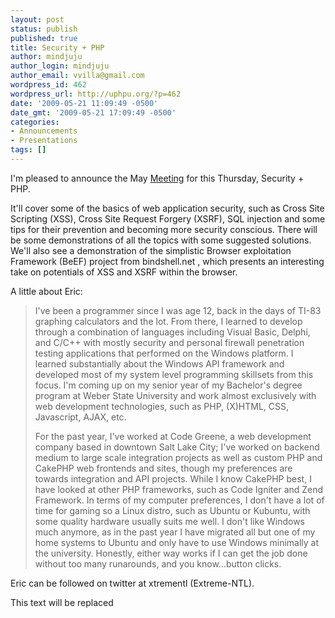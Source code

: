```yaml
---
layout: post
status: publish
published: true
title: Security + PHP
author: mindjuju
author_login: mindjuju
author_email: vvilla@gmail.com
wordpress_id: 462
wordpress_url: http://uphpu.org/?p=462
date: '2009-05-21 11:09:49 -0500'
date_gmt: '2009-05-21 17:09:49 -0500'
categories:
- Announcements
- Presentations
tags: []
---
```

<p>I'm pleased to announce the May <a href="/events">Meeting</a> for this Thursday, Security + PHP.</p>
<p>It'll cover  some of the basics of web application security, such as Cross Site Scripting (XSS), Cross Site Request Forgery (XSRF), SQL injection and some tips for their prevention and becoming more security conscious. There will be some demonstrations of all the topics with some suggested solutions.  We'll also see a demonstration of the simplistic Browser exploitation Framework (BeEF) project from bindshell.net , which presents an interesting take on potentials of XSS and XSRF within the browser.</p>
<p>A little about Eric:</p>
<blockquote><p>I've been a programmer since I was age 12, back in the days of TI-83 graphing calculators and the lot.  From there, I learned to develop through a combination of languages including Visual Basic, Delphi, and C/C++ with mostly security and personal firewall penetration testing applications that performed on the Windows platform.  I learned substantially about the Windows API framework and developed most of my system level programming skillsets from this focus.  I'm coming up on my senior year of my Bachelor's degree program at Weber State University and work almost exclusively with web development technologies, such as PHP, (X)HTML, CSS, Javascript, AJAX, etc.</p>
<p>For the past year, I've worked at Code Greene, a web development company based in downtown Salt Lake City; I've worked on backend medium to large scale integration projects as well as custom PHP and CakePHP web frontends and sites, though my preferences are towards integration and API projects.  While I know CakePHP best, I have looked at other PHP frameworks, such as Code Igniter and Zend Framework.  In terms of my computer preferences, I don't have a lot of time for gaming so a Linux distro, such as Ubuntu or Kubuntu, with some quality hardware usually suits me well. I don't like Windows much anymore, as in the past year I have migrated all but one of my home systems to Ubuntu and only have to use Windows minimally at the university.  Honestly, either way works if I can get the job done without too many runarounds, and you know...button clicks.</p></blockquote>
<p>Eric can be followed on twitter at xtrementl (Extreme-NTL).</p>
<p><script type="text/javascript" src="http://podcast.utos.org/meetings/resources/swfobject.js"></script></p>
<div id="player0905">This text will be replaced</div>
<p> <script type="text/javascript">var so = new SWFObject('http://podcast.utos.org/meetings/resources/player.swf','mpl','475','356','9');so.addParam('allowscriptaccess','always');so.addParam('allowfullscreen','true');so.addParam('flashvars','&file=http://podcast.utos.org/upload/09_05_uphpu.mp4');so.write('player0905');</script></p>
